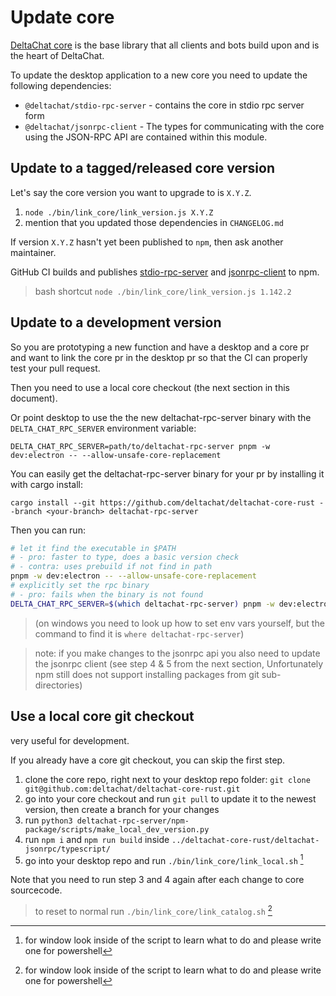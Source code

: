 # Update core

[DeltaChat core](https://github.com/deltachat/deltachat-core-rust) is the base library that all clients and bots build upon and is the heart of DeltaChat.

To update the desktop application to a new core you need to update the following dependencies:

- `@deltachat/stdio-rpc-server` - contains the core in stdio rpc server form
- `@deltachat/jsonrpc-client` - The types for communicating with the core using the JSON-RPC API are contained within this module.

## Update to a tagged/released core version

Let's say the core version you want to upgrade to is `X.Y.Z`.

1. `node ./bin/link_core/link_version.js X.Y.Z`
2. mention that you updated those dependencies in `CHANGELOG.md`

If version `X.Y.Z` hasn't yet been published to `npm`, then ask another maintainer.

GitHub CI builds and publishes [stdio-rpc-server](https://github.com/deltachat/deltachat-core-rust/actions/workflows/deltachat-rpc-server.yml) and [jsonrpc-client](https://github.com/deltachat/deltachat-core-rust/actions/workflows/jsonrpc-client-npm-package.yml) to npm.

> bash shortcut `node ./bin/link_core/link_version.js 1.142.2`

## Update to a development version

So you are prototyping a new function and have a desktop and a core pr and want to link the core pr in the desktop pr so that the CI can properly test your pull request.

Then you need to use a local core checkout (the next section in this document).

Or point desktop to use the the new deltachat-rpc-server binary with the `DELTA_CHAT_RPC_SERVER` environment variable:

```
DELTA_CHAT_RPC_SERVER=path/to/deltachat-rpc-server pnpm -w dev:electron -- --allow-unsafe-core-replacement
```

You can easily get the deltachat-rpc-server binary for your pr by installing it with cargo install:

```
cargo install --git https://github.com/deltachat/deltachat-core-rust --branch <your-branch> deltachat-rpc-server
```

Then you can run:

```sh
# let it find the executable in $PATH
# - pro: faster to type, does a basic version check
# - contra: uses prebuild if not find in path
pnpm -w dev:electron -- --allow-unsafe-core-replacement
# explicitly set the rpc binary
# - pro: fails when the binary is not found
DELTA_CHAT_RPC_SERVER=$(which deltachat-rpc-server) pnpm -w dev:electron -- --allow-unsafe-core-replacement
```

> (on windows you need to look up how to set env vars yourself, but the command to find it is `where deltachat-rpc-server`)

> note: if you make changes to the jsonrpc api you also need to update the jsonrpc client (see step 4 & 5 from the next section, Unfortunately npm still does not support installing packages from git sub-directories)

## Use a local core git checkout

very useful for development.

If you already have a core git checkout, you can skip the first step.

1. clone the core repo, right next to your desktop repo folder: `git clone git@github.com:deltachat/deltachat-core-rust.git`
2. go into your core checkout and run `git pull` to update it to the newest version, then create a branch for your changes
3. run `python3 deltachat-rpc-server/npm-package/scripts/make_local_dev_version.py`
4. run `npm i` and `npm run build` inside `../deltachat-core-rust/deltachat-jsonrpc/typescript/`
5. go into your desktop repo and run `./bin/link_core/link_local.sh` [^1]

Note that you need to run step 3 and 4 again after each change to core sourcecode.

> to reset to normal run `./bin/link_core/link_catalog.sh` [^1]

[^1]: for window look inside of the script to learn what to do and please write one for powershell
